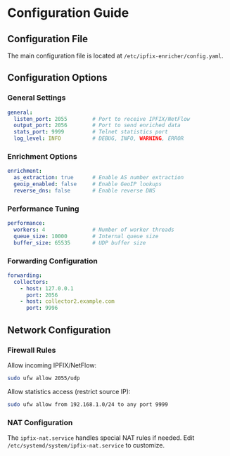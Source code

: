 # Configuration Guide

## Configuration File

The main configuration file is located at `/etc/ipfix-enricher/config.yaml`.

## Configuration Options

### General Settings

```yaml
general:
  listen_port: 2055        # Port to receive IPFIX/NetFlow
  output_port: 2056        # Port to send enriched data
  stats_port: 9999         # Telnet statistics port
  log_level: INFO          # DEBUG, INFO, WARNING, ERROR
```

### Enrichment Options

```yaml
enrichment:
  as_extraction: true      # Enable AS number extraction
  geoip_enabled: false     # Enable GeoIP lookups
  reverse_dns: false       # Enable reverse DNS
```

### Performance Tuning

```yaml
performance:
  workers: 4               # Number of worker threads
  queue_size: 10000        # Internal queue size
  buffer_size: 65535       # UDP buffer size
```

### Forwarding Configuration

```yaml
forwarding:
  collectors:
    - host: 127.0.0.1
      port: 2056
    - host: collector2.example.com
      port: 9996
```

## Network Configuration

### Firewall Rules

Allow incoming IPFIX/NetFlow:
```bash
sudo ufw allow 2055/udp
```

Allow statistics access (restrict source IP):
```bash
sudo ufw allow from 192.168.1.0/24 to any port 9999
```

### NAT Configuration

The `ipfix-nat.service` handles special NAT rules if needed.
Edit `/etc/systemd/system/ipfix-nat.service` to customize.
